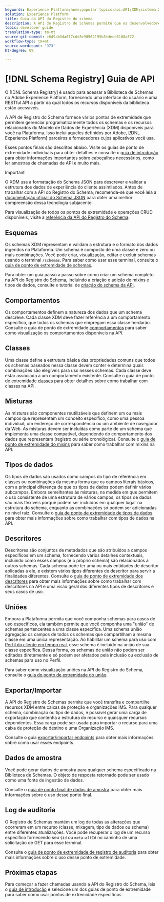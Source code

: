 ```yaml
---
keywords: Experience Platform;home;popular topics;api;API;XDM;sistema XDM;modelo de dados da experiência;Modelo de dados da experiência;Modelo de dados da experiência;modelo de dados;Modelo de dados;Registro do schema;Registro do Schema;
solution: Experience Platform
title: Guia da API do Registro do schema
description: A API de Registro de Schemas permite que os desenvolvedores gerenciem programaticamente todos os schemas e os recursos relacionados ao Modelo de Dados de Experiência (XDM) no Adobe Experience Platform. Siga este guia para saber como executar operações principais usando a API.
topic: developer guide
translation-type: tm+mt
source-git-commit: e649ab3da077cdd8e98562199b8bdece6108a572
workflow-type: tm+mt
source-wordcount: '973'
ht-degree: 0%

---
```



# [!DNL Schema Registry] Guia de API

O [!DNL Schema Registry] é usado para acessar a Biblioteca de Schemas no Adobe Experience Platform, fornecendo uma interface do usuário e uma RESTful API a partir da qual todos os recursos disponíveis da biblioteca estão acessíveis.

A API de Registro do Schema fornece vários pontos de extremidade que permitem gerenciar programaticamente todos os schemas e os recursos relacionados do Modelo de Dados de Experiência (XDM) disponíveis para você na Plataforma. Isso inclui aqueles definidos por Adobe, [!DNL Experience Platform] parceiros e fornecedores cujos aplicativos você usa.

Esses pontos finais são descritos abaixo. Visite os guias de ponto de extremidade individuais para obter detalhes e consulte o [guia de introdução](./getting-started.md) para obter informações importantes sobre cabeçalhos necessários, como ler amostras de chamadas de API e muito mais.

>[!IMPORTANT]
>
>O XDM usa a formatação do Schema JSON para descrever e validar a estrutura dos dados de experiência do cliente assimilados. Antes de trabalhar com a API do Registro do Schema, recomenda-se que você leia a [documentação oficial do Schema JSON](https://json-schema.org/) para obter uma melhor compreensão dessa tecnologia subjacente.

Para visualização de todos os pontos de extremidade e operações CRUD disponíveis, visite a [referência da API do Registro do Schema](https://www.adobe.io/apis/experienceplatform/home/api-reference.html#!acpdr/swagger-specs/schema-registry.yaml).

## Esquemas

Os schemas XDM representam e validam a estrutura e o formato dos dados ingeridos na Plataforma. Um schema é composto de uma classe e zero ou mais combinações. Você pode criar, visualização, editar e excluir schemas usando o terminal `/schemas`. Para saber como usar esse terminal, consulte o [guia de ponto de extremidade de schemas](./schemas.md).

Para obter um guia passo a passo sobre como criar um schema completo na API do Registro do Schema, incluindo a criação e adição de mixins e tipos de dados, consulte o tutorial de [criação do schema da API](../tutorials/create-schema-api.md).

## Comportamentos

Os comportamentos definem a natureza dos dados que um schema descreve. Cada classe XDM deve fazer referência a um comportamento específico, que todos os schemas que empregam essa classe herdarão. Consulte o guia de ponto de extremidade [comportamentos](./behaviors.md) para saber como visualização os comportamentos disponíveis na API.

## Classes

Uma classe define a estrutura básica das propriedades comuns que todos os schemas baseados nessa classe devem conter e determina quais combinações são elegíveis para uso nesses schemas. Cada classe deve estar associada a um comportamento existente. Consulte o guia de ponto de extremidade [classes](./classes.md) para obter detalhes sobre como trabalhar com classes na API.

## Misturas

As misturas são componentes reutilizáveis que definem um ou mais campos que representam um conceito específico, como uma pessoa individual, um endereço de correspondência ou um ambiente de navegador da Web. As misturas devem ser incluídas como parte de um schema que implementa uma classe compatível, dependendo do comportamento dos dados que representam (registro ou série cronológica). Consulte o [guia de ponto de extremidade do mixins](./mixins.md) para saber como trabalhar com mixins na API.

## Tipos de dados

Os tipos de dados são usados como campos do tipo de referência em classes ou combinações da mesma forma que os campos literais básicos, com a principal diferença de que os tipos de dados podem definir vários subcampos. Embora semelhantes às misturas, na medida em que permitem o uso consistente de uma estrutura de vários campos, os tipos de dados são mais flexíveis porque podem ser incluídos em qualquer lugar na estrutura do schema, enquanto as combinações só podem ser adicionadas no nível raiz. Consulte o [guia de ponto de extremidade de tipos de dados](./data-types.md) para obter mais informações sobre como trabalhar com tipos de dados na API.

## Descritores

Descritores são conjuntos de metadados que são atribuídos a campos específicos em um schema, fornecendo vários detalhes contextuais, incluindo como esses campos (e o próprio schema) são relacionados a outros schemas. Cada schema pode ter uma ou mais entidades de descritor aplicadas a ele, e existem vários tipos diferentes de descritor para servir a finalidades diferentes. Consulte o [guia de ponto de extremidade dos descritores](./descriptors.md) para obter mais informações sobre como trabalhar com descritores na API e uma visão geral dos diferentes tipos de descritores e seus casos de uso.

## Uniões

Embora a Plataforma permita que você componha schemas para casos de uso específicos, ela também permite que você componha uma &quot;união&quot; de schemas pertencentes a uma classe específica. Uma schema união agregação os campos de todos os schemas que compartilham a mesma classe em uma única representação. Ao habilitar um schema para uso com [Perfil do cliente em tempo real](../../profile/home.md), esse schema é incluído na união de sua classe específica. Dessa forma, os schemas de união não podem ser editados diretamente e só podem ser afetados pela inclusão ou exclusão de schemas para uso no Perfil.

Para saber como visualização uniões na API do Registro do Schema, consulte o [guia do ponto de extremidade do união](./unions.md).

## Exportar/Importar

A API do Registro de Schemas permite que você transfira e compartilhe recursos XDM entre caixas de proteção e organizações IMS. Para qualquer schema, combinação ou tipo de dados, é possível gerar uma carga de exportação que contenha a estrutura do recurso e quaisquer recursos dependentes. Essa carga pode ser usada para importar o recurso para uma caixa de proteção de destino e uma Organização IMS.

Consulte o guia [exportar/importar endpoints](./export-import.md) para obter mais informações sobre como usar esses endpoints.

## Dados de amostra

Você pode gerar dados de amostra para qualquer schema especificado na Biblioteca de Schemas. O objeto de resposta retornado pode ser usado como uma fonte de ingestão de dados.

Consulte o [guia de ponto final de dados de amostra](./sample-data.md) para obter mais informações sobre o uso desse ponto final.

## Log de auditoria

O Registro de Schemas mantém um log de todas as alterações que ocorreram em um recurso (classe, mixagem, tipo de dados ou schema) entre diferentes atualizações. Você pode recuperar o log de um recurso específico fornecendo seu `$id` ou `meta:altId` no caminho de uma solicitação de GET para esse terminal.

Consulte o [guia de ponto de extremidade de registro de auditoria](./audit-log.md) para obter mais informações sobre o uso desse ponto de extremidade.

## Próximas etapas

Para começar a fazer chamadas usando a API do Registro do Schema, leia o [guia de introdução](./getting-started.md) e selecione um dos guias de ponto de extremidade para saber como usar pontos de extremidade específicos.